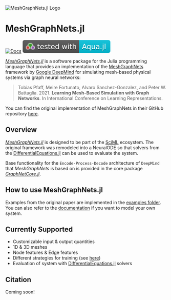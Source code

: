 ![MeshGraphNets.jl Logo](https://github.com/una-auxme/MeshGraphNets.jl/blob/main/logo/meshgraphnetsjl_logo.png?raw=true "MeshGraphNets.jl Logo")

# MeshGraphNets.jl

[![Docs](https://img.shields.io/badge/docs-dev-blue.svg)](https://una-auxme.github.io/MeshGraphNets.jl/dev)
[![Aqua QA](https://raw.githubusercontent.com/JuliaTesting/Aqua.jl/master/badge.svg)](https://github.com/JuliaTesting/Aqua.jl)

[*MeshGraphNets.jl*](https://github.com/una-auxme/MeshGraphNets.jl) is a software package for the Julia programming language that provides an implementation of the [MeshGraphNets](https://arxiv.org/abs/2010.03409) framework by [Google DeepMind](https://deepmind.google/) for simulating mesh-based physical systems via graph neural networks:

> Tobias Pfaff, Meire Fortunato, Alvaro Sanchez-Gonzalez, and Peter W. Battaglia. 2021. **Learning Mesh-Based Simulation with Graph Networks**. In International Conference on Learning Representations.

You can find the original implementation of MeshGraphNets in their GitHub repository [here](https://github.com/google-deepmind/deepmind-research/tree/master/meshgraphnets).

## Overview

[*MeshGraphNets.jl*](https://github.com/una-auxme/MeshGraphNets.jl) is designed to be part of the [SciML](https://sciml.ai/) ecosystem. The original framework was remodeled into a NeuralODE so that solvers from the [DifferentialEquations.jl](https://docs.sciml.ai/DiffEqDocs/stable/) can be used to evaluate the system.

Base functionality for the `Encode-Process-Decode` architecture of `DeepMind` that *MeshGraphNets* is based on is provided in the core package [*GraphNetCore.jl*](https://github.com/una-auxme/GraphNetCore.jl).

## How to use MeshGraphNets.jl

Examples from the original paper are implemented in the [examples folder](https://github.com/una-auxme/MeshGraphNets.jl/tree/main/examples). You can also refer to the [documentation](https://una-auxme.github.io/MeshGraphNets.jl/dev/overview) if you want to model your own system.

## Currently Supported

- Customizable input & output quantities
- 1D & 3D meshes
- Node features & Edge features
- Different strategies for training (see [here](https://una-auxme.github.io/MeshGraphNets.jl/dev/strategies))
- Evaluation of system with [DifferentialEquations.jl](https://docs.sciml.ai/DiffEqDocs/stable/) solvers

## Citation

Coming soon!